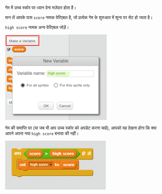 गेम में उच्च स्कोर पर ध्यान देना मज़ेदार होता है।

मान लें आपके पास `score` नामक वेरिएबल है, जो प्रत्येक गेम के शुरुआत में शून्य पर सेट हो जाता है।

`high score` नामक अन्य वेरिएबल जोड़ें।

![स्क्रीनशॉट](images/make-high-score-variable.png)

गेम की समाप्ति पर (या जब भी आप उच्च स्कोर को अपडेट करना चाहें), आपको यह देखना होगा कि क्या आपने अपना नया `high score` बनाया की नहीं।

![स्क्रीनशॉट](images/check-for-high-score.png)